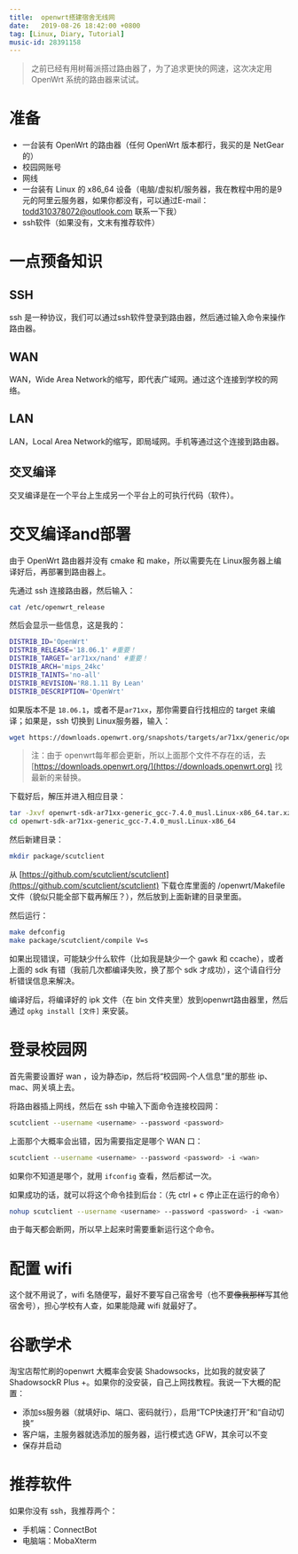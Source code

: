 ```yaml
---
title:  openwrt搭建宿舍无线网
date:   2019-08-26 18:42:00 +0800
tag: [Linux, Diary, Tutorial]
music-id: 28391158
---
```


> 之前已经有用树莓派搭过路由器了，为了追求更快的网速，这次决定用 OpenWrt 系统的路由器来试试。

<!-- more -->


# 准备

* 一台装有 OpenWrt 的路由器（任何 OpenWrt 版本都行，我买的是 NetGear 的）
* 校园网账号
* 网线
* 一台装有 Linux 的 x86_64 设备（电脑/虚拟机/服务器，我在教程中用的是9元的阿里云服务器，如果你都没有，可以通过E-mail：todd310378072@outlook.com 联系一下我）
* ssh软件（如果没有，文末有推荐软件）



# 一点预备知识

## SSH

ssh 是一种协议，我们可以通过ssh软件登录到路由器，然后通过输入命令来操作路由器。

## WAN

WAN，Wide Area Network的缩写，即代表广域网。通过这个连接到学校的网络。

## LAN

LAN，Local Area Network的缩写，即局域网。手机等通过这个连接到路由器。

## 交叉编译

交叉编译是在一个平台上生成另一个平台上的可执行代码（软件）。





# 交叉编译and部署

由于 OpenWrt 路由器并没有 cmake 和 make，所以需要先在 Linux服务器上编译好后，再部署到路由器上。

先通过 ssh 连接路由器，然后输入：

```bash
cat /etc/openwrt_release
```

然后会显示一些信息，这是我的：

```bash
DISTRIB_ID='OpenWrt'
DISTRIB_RELEASE='18.06.1' #重要！
DISTRIB_TARGET='ar71xx/nand' #重要！
DISTRIB_ARCH='mips_24kc'
DISTRIB_TAINTS='no-all'
DISTRIB_REVISION='R8.1.11 By Lean'
DISTRIB_DESCRIPTION='OpenWrt'
```



如果版本不是 `18.06.1`，或者不是`ar71xx`，那你需要自行找相应的 target 来编译；如果是，ssh 切换到 Linux服务器，输入：

```bash
wget https://downloads.openwrt.org/snapshots/targets/ar71xx/generic/openwrt-sdk-ar71xx-generic_gcc-7.4.0_musl.Linux-x86_64.tar.xz
```

> 注：由于 openwrt每年都会更新，所以上面那个文件不存在的话，去 [https://downloads.openwrt.org/](https://downloads.openwrt.org) 找最新的来替换。

下载好后，解压并进入相应目录：

```bash
tar -Jxvf openwrt-sdk-ar71xx-generic_gcc-7.4.0_musl.Linux-x86_64.tar.xz
cd openwrt-sdk-ar71xx-generic_gcc-7.4.0_musl.Linux-x86_64
```

然后新建目录：

```bash
mkdir package/scutclient
```

从 [https://github.com/scutclient/scutclient](https://github.com/scutclient/scutclient) 下载仓库里面的 /openwrt/Makefile 文件（貌似只能全部下载再解压？），然后放到上面新建的目录里面。

然后运行：

```bash
make defconfig
make package/scutclient/compile V=s
```

如果出现错误，可能缺少什么软件（比如我是缺少一个 gawk 和 ccache），或者上面的 sdk 有错（我前几次都编译失败，换了那个 sdk 才成功），这个请自行分析错误信息来解决。

编译好后，将编译好的 ipk 文件（在 bin 文件夹里）放到openwrt路由器里，然后通过 `opkg install [文件]` 来安装。



# 登录校园网

首先需要设置好 wan ，设为静态ip，然后将“校园网-个人信息”里的那些 ip、mac、网关填上去。 

将路由器插上网线，然后在 ssh 中输入下面命令连接校园网：

```bash
scutclient --username <username> --password <password>
```

上面那个大概率会出错，因为需要指定是哪个 WAN 口：

```bash
scutclient --username <username> --password <password> -i <wan>
```

如果你不知道是哪个，就用 `ifconfig` 查看，然后都试一次。

如果成功的话，就可以将这个命令挂到后台：（先 ctrl + c 停止正在运行的命令）

```bash
nohup scutclient --username <username> --password <password> -i <wan>
```

由于每天都会断网，所以早上起来时需要重新运行这个命令。



# 配置 wifi

这个就不用说了，wifi 名随便写，最好不要写自己宿舍号（也不要~~像我那样~~写其他宿舍号），担心学校有人查，如果能隐藏 wifi 就最好了。



# 谷歌学术

淘宝店帮忙刷的openwrt 大概率会安装 Shadowsocks，比如我的就安装了 ShadowsockR Plus +。如果你的没安装，自己上网找教程。我说一下大概的配置：

* 添加ss服务器（就填好ip、端口、密码就行），启用“TCP快速打开”和“自动切换”
* 客户端，主服务器就选添加的服务器，运行模式选 GFW，其余可以不变
* 保存并启动



# 推荐软件

如果你没有 ssh，我推荐两个：

* 手机端：ConnectBot
* 电脑端：MobaXterm